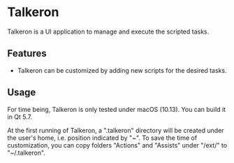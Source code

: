 # Talkeron

Talkeron is a UI application to manage and execute the scripted tasks.

## Features
  * Talkeron can be customized by adding new scripts for the desired tasks.

## Usage

For time being, Talkeron is only tested under macOS (10.13). You can build it in Qt 5.7.  

At the first running of Talkeron, a ".talkeron" directory will be created under the user's home, i.e. position indicated by "~". To save the time of customization, you can copy folders "Actions" and "Assists" under "/ext/" to "~/.talkeron".
